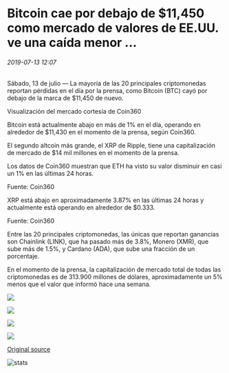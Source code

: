 # Bitcoin cae por debajo de $11,450 como mercado de valores de EE.UU. ve una caída menor ...

###### 2019-07-13 12:07

Sábado, 13 de julio — La mayoría de las 20 principales criptomonedas reportan pérdidas en el día por la prensa, como Bitcoin (BTC) cayó por debajo de la marca de $11,450 de nuevo.

Visualización del mercado cortesía de Coin360

Bitcoin está actualmente abajo en más de 1% en el día, operando en alrededor de $11,430 en el momento de la prensa, según Coin360.

El segundo altcoin más grande, el XRP de Ripple, tiene una capitalización de mercado de $14 mil millones en el momento de la prensa.

Los datos de Coin360 muestran que ETH ha visto su valor disminuir en casi un 1% en las últimas 24 horas.

Fuente: Coin360

XRP está abajo en aproximadamente 3.87% en las últimas 24 horas y actualmente está operando en alrededor de $0.333.

Fuente: Coin360

Entre las 20 principales criptomonedas, las únicas que reportan ganancias son Chainlink (LINK), que ha pasado más de 3.8%, Monero (XMR), que sube más de 1.5%, y Cardano (ADA), que sube una fracción de un porcentaje.

En el momento de la prensa, la capitalización de mercado total de todas las criptomonedas es de 313.900 millones de dólares, aproximadamente un 5% menos que el valor que informó hace una semana.

![](https://s3.cointelegraph.com/storage/uploads/view/13476566923b28d22c84d8d1879d6afd.png)

![](https://s3.cointelegraph.com/storage/uploads/view/bf3b357020dab05a6f6d4cbe1d8c1a97.png)

![](https://s3.cointelegraph.com/storage/uploads/view/0d09a205ccfb4047e86d57c455b2b8db.png)

![](https://s3.cointelegraph.com/storage/uploads/view/e4c59c5ee4dd662a8207204554ac7279.png)

[Original source](https://cointelegraph.com/news/bitcoin-falls-under-11-450-as-us-stock-market-sees-minor-downturn)

![stats](https://c.statcounter.com/11760860/0/a89fa40b/1/ "stats")